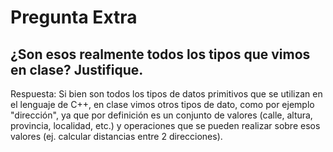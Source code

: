 # Pregunta Extra

## ¿Son esos realmente todos los tipos que vimos en clase? Justifique.

Respuesta: Si bien son todos los tipos de datos primitivos que se utilizan en el lenguaje de C++, en clase vimos otros tipos de dato, como por ejemplo "dirección", ya que por definición es un conjunto de valores (calle, altura, provincia, localidad, etc.) y operaciones que se pueden realizar sobre esos valores (ej. calcular distancias entre 2 direcciones).
